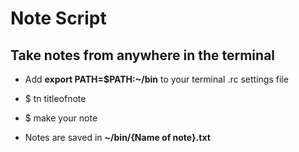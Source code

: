 # Note Script 

## Take notes from anywhere in the terminal

+ Add __export PATH=$PATH:~/bin__ to your terminal .rc settings file

+ $ tn titleofnote 

+ $ make your note

+ Notes are saved in __~/bin/{Name of note}.txt__


